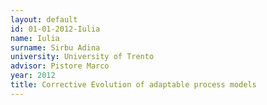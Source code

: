 ```yaml
---
layout: default 
id: 01-01-2012-Iulia
name: Iulia
surname: Sirbu Adina 
university: University of Trento
advisor: Pistore Marco
year: 2012
title: Corrective Evolution of adaptable process models
---
```

